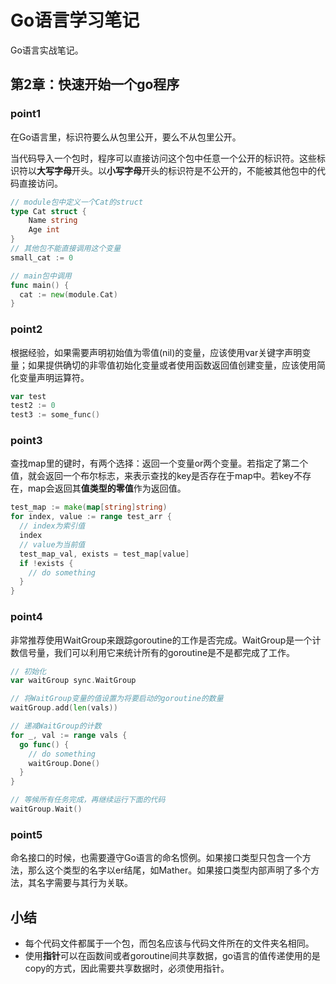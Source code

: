# Go语言学习笔记

Go语言实战笔记。

## 第2章：快速开始一个go程序

### point1

在Go语言里，标识符要么从包里公开，要么不从包里公开。

当代码导入一个包时，程序可以直接访问这个包中任意一个公开的标识符。这些标识符以**大写字母**开头。以**小写字母**开头的标识符是不公开的，不能被其他包中的代码直接访问。

```go
// module包中定义一个Cat的struct
type Cat struct {
	Name string
	Age int
}
// 其他包不能直接调用这个变量
small_cat := 0

// main包中调用
func main() {
  cat := new(module.Cat)
}
```

### point2

根据经验，如果需要声明初始值为零值(nil)的变量，应该使用var关键字声明变量；如果提供确切的非零值初始化变量或者使用函数返回值创建变量，应该使用简化变量声明运算符。

```go
var test
test2 := 0
test3 := some_func()
```

### point3

查找map里的键时，有两个选择：返回一个变量or两个变量。若指定了第二个值，就会返回一个布尔标志，来表示查找的key是否存在于map中。若key不存在，map会返回其**值类型的零值**作为返回值。

```go
test_map := make(map[string]string)
for index, value := range test_arr {
  // index为索引值
  index
  // value为当前值
  test_map_val, exists = test_map[value]
  if !exists {
    // do something
  }
}
```

### point4

非常推荐使用WaitGroup来跟踪goroutine的工作是否完成。WaitGroup是一个计数信号量，我们可以利用它来统计所有的goroutine是不是都完成了工作。

```go
// 初始化
var waitGroup sync.WaitGroup

// 将WaitGroup变量的值设置为将要启动的goroutine的数量
waitGroup.add(len(vals))

// 递减WaitGroup的计数
for _, val := range vals {
  go func() {
    // do something
    waitGroup.Done()
  }
}

// 等候所有任务完成，再继续运行下面的代码
waitGroup.Wait()
```

### point5

命名接口的时候，也需要遵守Go语言的命名惯例。如果接口类型只包含一个方法，那么这个类型的名字以er结尾，如Mather。如果接口类型内部声明了多个方法，其名字需要与其行为关联。

## 小结

- 每个代码文件都属于一个包，而包名应该与代码文件所在的文件夹名相同。
- 使用**指针**可以在函数间或者goroutine间共享数据，go语言的值传递使用的是copy的方式，因此需要共享数据时，必须使用指针。